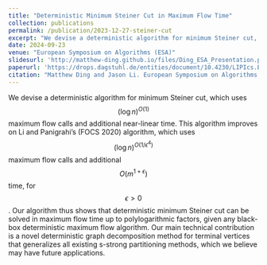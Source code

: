 ```yaml
---
title: "Deterministic Minimum Steiner Cut in Maximum Flow Time"
collection: publications
permalink: /publication/2023-12-27-steiner-cut
excerpt: "We devise a deterministic algorithm for minimum Steiner cut, which uses (log n)^{O(1)} maximum flow calls and additional near-linear time. This algorithm improves on Li and Panigrahi’s (FOCS 2020) algorithm, which uses (log n)^{O(1/ε⁴)} maximum flow calls and additional O(m^{1+ε}) time, for ε > 0. Our algorithm thus shows that deterministic minimum Steiner cut can be solved in maximum flow time up to polylogarithmic factors, given any black-box deterministic maximum flow algorithm. Our main technical contribution is a novel deterministic graph decomposition method for terminal vertices that generalizes all existing s-strong partitioning methods, which we believe may have future applications."
date: 2024-09-23
venue: "European Symposium on Algorithms (ESA)"
slidesurl: 'http://matthew-ding.github.io/files/Ding_ESA_Presentation.pdf'
paperurl: 'https://drops.dagstuhl.de/entities/document/10.4230/LIPIcs.ESA.2024.46'
citation: "Matthew Ding and Jason Li. European Symposium on Algorithms (ESA 2024)."
---
```


We devise a deterministic algorithm for minimum Steiner cut, which uses $$(\log n)^{O(1)}$$ maximum flow calls and additional near-linear time. This algorithm improves on Li and Panigrahi’s (FOCS 2020) algorithm, which uses $$(\log n)^{O(1/\epsilon^4)}$$ maximum flow calls and additional $$O(m^{1+\epsilon})$$ time, for $$\epsilon > 0$$. Our algorithm thus shows that deterministic minimum Steiner cut can be solved in maximum flow time up to polylogarithmic factors, given any black-box deterministic maximum flow algorithm. Our main technical contribution is a novel deterministic graph decomposition method for terminal vertices that generalizes all existing s-strong partitioning methods, which we believe may have future applications.